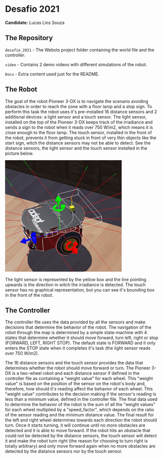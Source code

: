 # Desafio 2021

**Candidate:** Lucas Lins Souza

## The Repository

`desafio_2021` - The Webots project folder containing the world file and the controller. 

`video` - Contains 2 demo videos with different simulations of the robot.

`Docu` - Extra content used just for the README.

## The Robot

The goal of the robot Pioneer 3-DX is to navigate the scenario avoiding obstacles in order to reach the zone 
with a floor lamp and a stop sign. To perform this task the robot uses it's pre-installed 16 distance sensors and 2 additional devices: a light sensor and a touch sensor. The light sensor, installed on the top of the Pioneer 3-DX keeps track of the irradiance and sends a sign to the robot when it reads over 750 W/m2, which means it is close enough to the floor lamp. The touch sensor, installed in the front of the robot, prevents it from getting stuck in front of very thin objects like the start sign, witch the distance sensors may not be able to detect. See the distance sensors, the light sensor and the touch sensor installed in the picture below.

![The robot sensors](Docu/robot_sensors.png)

The light sensor is represented by the yellow box and the line pointing upwards is the direction in witch the irradiance is detected. The touch sensor has no graphical representation, but you can see it's bounding box in the front of the robot.

## The Controller

The controller file uses the data provided by all the sensors and make decisions that determine the behavior of the robot. The navigation of the robot through the map is determined by a simple state-machine with 4 states that determine whether it should move forward, turn left, right or stop (FORWARD, LEFT, RIGHT STOP). The default state is FORWARD and it only enters the STOP state when it completes it's task (the light sensor reads over 750 W/m2). 

The 16 distance sensors and the touch sensor provides the data that determines whether the robot should move forward or turn. The Pioneer 3-DX is a two-wheel robot and each distance sensor if defined in the controller file as containing a "weight value" for each wheel. This "weight value" is based on the position of the sensor on the robot's body and, therefore, how should it's reading affect the behavior of each wheel. This "weight value" contributes to the decision making if the sensor's reading is less than a minimum value, defined in the controller file. The final data used to determine the behavior of the robot is the sum of all the "weight values" for each wheel multiplied by a "speed_factor", which depends on the ratio of the sensor reading and the minimum distance value. The final result for the left and right wheel determines towards each direction the robot should turn. Once it starts turning, it will continue until no more obstacles are detected and it is able to move forward. If the robot hits an obstacle that could not be detected by the distance sensors, the touch sensor will detect it and make the robot turn right (the reason for choosing to turn right is totally arbitrary) and only move forward again when no more obstacles are detected by the distance sensors nor by the touch sensor.

